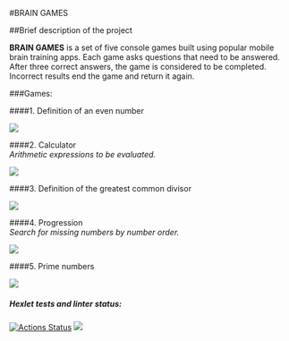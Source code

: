 #BRAIN GAMES

##Brief description of the project

**BRAIN GAMES** is a set of five console games built using popular mobile brain training apps. Each game asks questions that need to be answered. After three correct answers, the game is considered to be completed. Incorrect results end the game and return it again.

###Games:

####1. Definition of an even number

<a href="https://asciinema.org/a/536369" target="_blank"><img src="https://asciinema.org/a/536369.svg" /></a>

####2. Calculator  
_Arithmetic expressions to be evaluated._

<a href="https://asciinema.org/a/oDgesWJjGeriEwKFYHdKhouBo" target="_blank"><img src="https://asciinema.org/a/oDgesWJjGeriEwKFYHdKhouBo.svg" /></a>

####3. Definition of the greatest common divisor

<a href="https://asciinema.org/a/7NT6a0aE0Ndoaa4cjnb7uyckL" target="_blank"><img src="https://asciinema.org/a/7NT6a0aE0Ndoaa4cjnb7uyckL.svg" /></a>

####4. Progression  
_Search for missing numbers by number order._

<a href="https://asciinema.org/a/LcohsDJq9Gr8TRwmQh04kykYc" target="_blank"><img src="https://asciinema.org/a/LcohsDJq9Gr8TRwmQh04kykYc.svg" /></a>

####5. Prime numbers

<a href="https://asciinema.org/a/Qa7A5ncRILmPY2YtjbcdoTxpQ" target="_blank"><img src="https://asciinema.org/a/Qa7A5ncRILmPY2YtjbcdoTxpQ.svg" /></a>

##### Hexlet tests and linter status:

[![Actions Status](https://github.com/Aston585/python-project-49/workflows/hexlet-check/badge.svg)](https://github.com/Aston585/python-project-49/actions)
<a href="https://codeclimate.com/github/Aston585/python-project-49/maintainability"><img src="https://api.codeclimate.com/v1/badges/54757df8be7df3307d01/maintainability" /></a>
